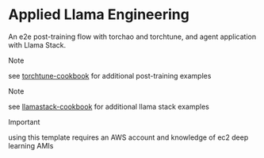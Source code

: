 # Applied Llama Engineering

An e2e post-training flow with torchao and torchtune, and agent application with Llama Stack.

> [!NOTE]
> see [torchtune-cookbook](https://github.com/jxtngx/torchtune-cookbook) for additional post-training examples

> [!NOTE]
> see [llamastack-cookbook](https://github.com/jxtngx/llamastack-cookbook) for additional llama stack examples

> [!IMPORTANT]
> using this template requires an AWS account and knowledge of ec2 deep learning AMIs

